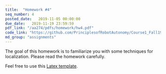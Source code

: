 ```yaml
---
title:  "Homework #4"
seq_number: 4
posted_date:   2019-11-05 00:00:00
due_date:   2019-11-19 23:59:59
pdf_link: "/aa274/pdfs/homework/hw4.pdf"
code_link: "https://github.com/PrinciplesofRobotAutonomy/Course1_Fall19_HW4"
md_group: "assignments"
---
```


The goal of this homework is to familiarize you with some techniques for localization. Please read the homework carefully.

Feel free to use this [Latex template](/aa274/pdfs/homework/hw.tex).
